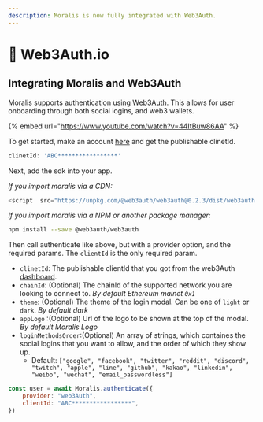 ```yaml
---
description: Moralis is now fully integrated with Web3Auth.
---
```


# 🔑 Web3Auth.io

## Integrating Moralis and Web3Auth

Moralis supports authentication using [Web3Auth](https://web3auth.io). This allows for user onboarding through both social logins, and web3 wallets.

{% embed url="https://www.youtube.com/watch?v=44ItBuw86AA" %}

To get started, make an account [here](https://dashboard.web3auth.io) and get the publishable clinetId.

```javascript
clinetId: 'ABC*****************'
```

Next, add the sdk into your app.

_If you import moralis via a CDN:_

```javascript
<script  src="https://unpkg.com/@web3auth/web3auth@0.2.3/dist/web3auth.umd.min.js"></script>
```

_If you import moralis via a NPM or another package manager:_

```bash
npm install --save @web3auth/web3auth
```

Then call authenticate like above, but with a provider option, and the required params. The `clientId` is the only required param.

* `clinetId`: The publishable clientId that you got from the web3Auth [dashboard](https://web3auth.io).
* `chainId`: (Optional) The chainId of the supported network you are looking to connect to. _By default Ethereum mainet `0x1`_
* `theme`: (Optional) The theme of the login modal. Can be one of `light` or `dark`. _By default dark_
* `appLogo` :(Optional) Url of the logo to be shown at the top of the modal. _By default Moralis Logo_
* `loginMethodsOrder`:(Optional) An array of strings, which containes the social logins that you want to allow, and the order of which they show up.
  * Default: `["google", "facebook", "twitter", "reddit", "discord", "twitch", "apple", "line", "github", "kakao", "linkedin", "weibo", "wechat", "email_passwordless"]`

```javascript
const user = await Moralis.authenticate({
	provider: "web3Auth",
	clientId: "ABC*****************",
})
```
